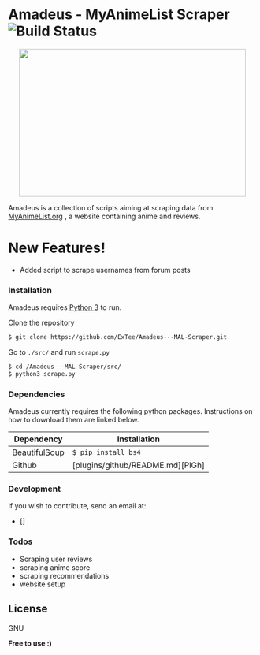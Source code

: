 

# Amadeus - MyAnimeList Scraper ![Build Status](https://travis-ci.org/joemccann/dillinger.svg?branch=master)


<p align="center">
<img width="460" height="300" src="https://i.imgur.com/K4B6uHU.png">
</p>

Amadeus is a collection of scripts aiming at scraping data from [MyAnimeList.org](myanimelist.org) , a website containing anime and reviews.


# New Features!

  - Added script to scrape usernames from forum posts

### Installation

Amadeus requires [Python 3](https://www.python.org/downloads/) to run.

Clone the repository
```sh
$ git clone https://github.com/ExTee/Amadeus---MAL-Scraper.git
```
Go to ```./src/``` and run ``scrape.py``
```sh
$ cd /Amadeus---MAL-Scraper/src/
$ python3 scrape.py
```
### Dependencies

Amadeus currently requires the following python packages. Instructions on how to download them are linked below.

| Dependency | Installation |
| ------ | ------ |
| BeautifulSoup | ```$ pip install bs4``` |
| Github | [plugins/github/README.md][PlGh] |



### Development

If you wish to contribute, send an email at:
* []



### Todos

 - Scraping user reviews
 - scraping anime score
 - scraping recommendations
 - website setup

License
----

GNU


**Free to use :)**
